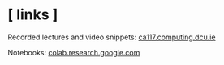 [ links ]
=========

Recorded lectures and video snippets:
[ca117.computing.dcu.ie](https://ca117.computing.dcu.ie/html/notebooks/notebooks.html)

Notebooks:
[colab.research.google.com](https://colab.research.google.com/drive/)
